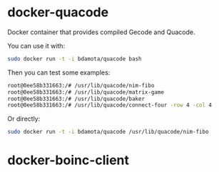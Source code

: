 # docker-quacode

Docker container that provides compiled Gecode and Quacode.

You can use it with:

```bash
sudo docker run -t -i bdamota/quacode bash
```
Then you can test some examples:

```bash
root@0ee58b331663:/# /usr/lib/quacode/nim-fibo
root@0ee58b331663:/# /usr/lib/quacode/matrix-game
root@0ee58b331663:/# /usr/lib/quacode/baker
root@0ee58b331663:/# /usr/lib/quacode/connect-four -row 4 -col 4
```
Or directly:

```bash
sudo docker run -t -i bdamota/quacode /usr/lib/quacode/nim-fibo
```
# docker-boinc-client
